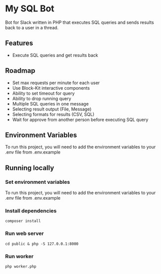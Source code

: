 # My SQL Bot

Bot for Slack written in PHP that executes SQL queries and sends results back to a user in a thread.

## Features

- Execute SQL queries and get results back

## Roadmap

- Set max requests per minute for each user
- Use Block-Kit interactive components
- Ability to set timeout for query
- Ability to drop running query
- Multiple SQL queries in one message
- Selecting result output (File, Message)
- Selecting formats for results (CSV, SQL)
- Wait for approve from another person before executing SQL query

## Environment Variables

To run this project, you will need to add the environment variables to your .env file from .env.example

## Running locally

### Set environment variables

To run this project, you will need to add the environment variables to your .env file from .env.example

### Install dependencies

```shell
composer install
```

### Run web server

```shell
cd public & php -S 127.0.0.1:8000
```

### Run worker

```shell
php worker.php
```